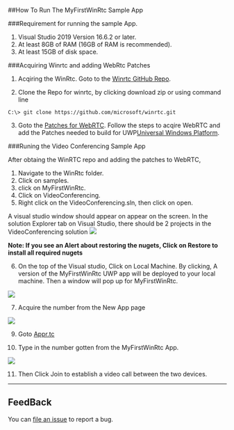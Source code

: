 ##How To Run The MyFirstWinRtc Sample App

###Requirement for running the sample App.

1. Visual Studio 2019 Version 16.6.2 or later.
2. At least 8GB of RAM (16GB of RAM is recommended).
3. At least 15GB of disk space.

###Acquiring Winrtc and adding WebRtc Patches

1. Acqiring the WinRtc. Goto to the [Winrtc GitHub Repo](https://github.com/microsoft/winrtc).

2. Clone the Repo for winrtc, by clicking download zip or using command line
```
C:\> git clone https://github.com/microsoft/winrtc.git
```
3. Goto the [Patches for WebRTC](https://github.com/microsoft/winrtc/tree/master/patches_for_WebRTC_org/m84).
Follow the steps to acqire WebRTC and add the Patches needed to build for UWP[Universal Windows Platform](https://docs.microsoft.com/en-us/windows/uwp/get-started/universal-application-platform-guide).


###Runing the Video Conferencing Sample App

After obtaing the WinRTC repo and adding the patches to WebRTC,

1. Navigate to the WinRtc folder.
2. Click on samples.
3. click on MyFirstWinRtc.
4. Click on VideoConferencing.
5. Right click on the VideoConferencing.sln, then click on open.  

A visual studio window should appear on appear on the screen.
In the solution Explorer tab on Visual Studio, there should be 2 projects in the VideoConferencing solution 
<img src="https://raw.githubusercontent.com/microsoft/winrtc/master/docs/sln.png"> 

**Note: If you see an Alert about restoring the nugets, Click on Restore to install all required nugets**

6. On the top of the Visual studio, Click on Local Machine. By clicking, A version of the MyFirstWinRtc UWP app will be deployed to your local machine.
Then a window will pop up for MyFirstWinRtc.
<img src="https://raw.githubusercontent.com/microsoft/winrtc/master/docs/AddUser.png"> 

7. Acquire the number from the New App page
 <img src="https://raw.githubusercontent.com/microsoft/winrtc/master/docs/Roomcode.png"> 

9. Goto [Appr.tc](https://appr.tc)

10. Type in the number gotten from the MyFirstWinRtc App.
<img src="https://raw.githubusercontent.com/microsoft/winrtc/master/docs/Joinroom.png"> 

11. Then Click Join to establish a video call between the two devices.

---

## FeedBack

You can [file an issue](https://github.com/microsoft/winrtc/issues/new/choose) to report a bug. 










